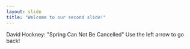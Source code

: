 ```yaml
---
layout: slide
title: "Welcome to our second slide!"
---
```

David Hockney: "Spring Can Not Be Cancelled"
Use the left arrow to go back!
